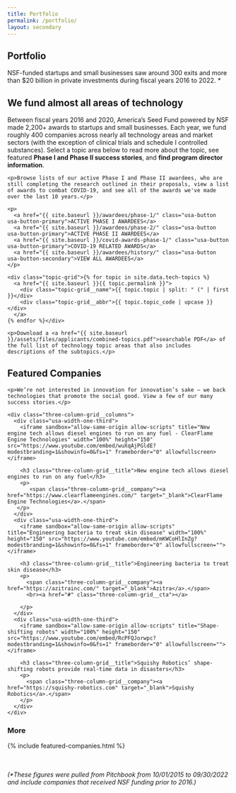 ```yaml
---
title: Portfolio
permalink: /portfolio/
layout: secondary
---
```

<script type="text/javascript"> setTimeout(function(){var a=document.createElement("script"); var b=document.getElementsByTagName("script")[0]; a.src=document.location.protocol+"//script.crazyegg.com/pages/scripts/0041/5508.js?"+Math.floor(new Date().getTime()/3600000); a.async=true;a.type="text/javascript";b.parentNode.insertBefore(a,b)}, 1);</script>

<section class="section-header full-bleed-bg--blue">
  <div class="usa-section usa-content usa-grid">
    <h1 id="portfolio">Portfolio</h1>
    <p>
      NSF-funded startups and small businesses saw around 300 exits and more than $20 billion in private investments during fiscal years 2016 to 2022.
      <span class="text-small" style="font-style:italic;">*</span>
    </p>
  </div>
</section>

<section class="full-bleed-bg">
  <div class="usa-section usa-content usa-grid">
    <h2>We fund almost all areas of technology</h2>
    <p class="text-medium">Between fiscal years 2016 and 2020, America’s Seed Fund powered by NSF made 2,200+ awards to startups and small businesses. Each year, we fund roughly 400 companies across nearly all technology areas and market sectors (with the exception of clinical trials and schedule I controlled substances). Select a topic area below to read more about the topic, see featured <b>Phase I and Phase II success stories</b>, and <b>find program director information</b>.</p>

    <p>Browse lists of our active Phase I and Phase II awardees, who are still completing the research outlined in their proposals, view a list of awards to combat COVID-19, and see all of the awards we've made over the last 10 years.</p>

    <p>
      <a href="{{ site.baseurl }}/awardees/phase-1/" class="usa-button usa-button-primary">ACTIVE PHASE I AWARDEES</a>
      <a href="{{ site.baseurl }}/awardees/phase-2/" class="usa-button usa-button-primary">ACTIVE PHASE II AWARDEES</a>
      <a href="{{ site.baseurl }}/covid-awards-phase-1/" class="usa-button usa-button-primary">COVID-19 RELATED AWARDS</a>
      <a href="{{ site.baseurl }}/awardees/history/" class="usa-button usa-button-secondary">VIEW ALL AWARDEES</a>
    </p>

    <div class="topic-grid">{% for topic in site.data.tech-topics %}
      <a href="{{ site.baseurl }}{{ topic.permalink }}">
        <div class="topic-grid__name">{{ topic.topic | split: " (" | first }}</div>
        <div class="topic-grid__abbr">{{ topic.topic_code | upcase }}</div>
      </a>
    {% endfor %}</div>

    <p>Download a <a href="{{ site.baseurl }}/assets/files/applicants/combined-topics.pdf">searchable PDF</a> of the full list of technology topic areas that also includes descriptions of the subtopics.</p>
  </div>
</section>

<section class="full-bleed-bg--blue three-column-grid">
  <div class="usa-section usa-content usa-grid">
    <h2>Featured Companies</h2>

    <p>We’re not interested in innovation for innovation’s sake — we back technologies that promote the social good. View a few of our many success stories.</p>

    <div class="three-column-grid__columns">
      <div class="usa-width-one-third">
        <iframe sandbox="allow-same-origin allow-scripts" title="New engine tech allows diesel engines to run on any fuel - ClearFlame Engine Technologies" width="100%" height="150" src="https://www.youtube.com/embed/wuXqAjPGldE?modestbranding=1&showinfo=0&fs=1" frameborder="0" allowfullscreen></iframe>

        <h3 class="three-column-grid__title">New engine tech allows diesel engines to run on any fuel</h3>
        <p>
           <span class="three-column-grid__company"><a href="https://www.clearflameengines.com/" target="_blank">ClearFlame Engine Technologies</a>.</span>
       </p>
      </div>
      <div class="usa-width-one-third">
        <iframe sandbox="allow-same-origin allow-scripts" title="Engineering bacteria to treat skin disease" width="100%" height="150" src="https://www.youtube.com/embed/mKWCoHlInZg?modestbranding=1&showinfo=0&fs=1" frameborder="0" allowfullscreen=""></iframe>

        <h3 class="three-column-grid__title">Engineering bacteria to treat skin disease</h3>
        <p>
          <span class="three-column-grid__company"><a href="https://azitrainc.com/" target="_blank">Azitra</a>.</span>
          <br><a href="#" class="three-column-grid__cta"></a>

        </p>
      </div>
      <div class="usa-width-one-third">
        <iframe sandbox="allow-same-origin allow-scripts" title="Shape-shifting robots" width="100%" height="150" src="https://www.youtube.com/embed/RcPFQJorwpc?modestbranding=1&showinfo=0&fs=1" frameborder="0" allowfullscreen=""></iframe>

        <h3 class="three-column-grid__title">Squishy Robotics’ shape-shifting robots provide real-time data in disasters</h3>
        <p>
          <span class="three-column-grid__company"><a href="https://squishy-robotics.com" target="_blank">Squishy Robotics</a>.</span>
        </p>
      </div>
    </div>
  </div>
</section>

<section class="full-bleed-bg--blue">
  <div class="usa-section usa-content usa-grid" style="padding-bottom:3rem">
    <h3>More</h3>
    {% include featured-companies.html %}
  </div>
  <div class="text-medium" style="font-style:italic;padding-bottom:6rem">
    <p style="margin:0 auto">
      (*These figures were pulled from Pitchbook from 10/01/2015 to 09/30/2022<br>
      and include companies that received NSF funding prior to 2016.)
    </p>
  </div>
</section>

